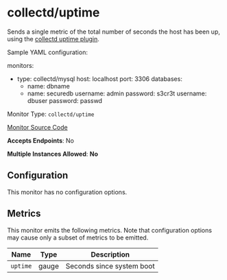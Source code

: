 <!--- GENERATED BY gomplate from scripts/docs/monitor-page.md.tmpl --->

# collectd/uptime

 Sends a single metric of the total number of
seconds the host has been up, using the [collectd uptime
plugin](https://collectd.org/wiki/index.php/Plugin:Uptime).


Sample YAML configuration:

monitors:
 - type: collectd/mysql
   host: localhost
   port: 3306
   databases:
     - name: dbname
     - name: securedb
       username: admin
       password: s3cr3t
   username: dbuser
   password: passwd

Monitor Type: `collectd/uptime`

[Monitor Source Code](https://github.com/signalfx/signalfx-agent/tree/master/internal/monitors/collectd/uptime)

**Accepts Endpoints**: No

**Multiple Instances Allowed**: **No**

## Configuration

This monitor has no configuration options.


## Metrics

This monitor emits the following metrics.  Note that configuration options may
cause only a subset of metrics to be emitted.

| Name | Type | Description |
| ---  | ---  | ---         |
| `uptime` | gauge | Seconds since system boot |



